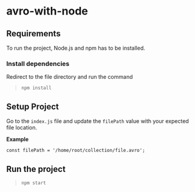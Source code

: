 # avro-with-node

## Requirements

To run the project, Node.js and npm has to be installed.

### Install dependencies

Redirect to the file directory and run the command

> `npm install`

## Setup Project

Go to the `index.js` file and update the `filePath` value with your expected file location.

**Example**

`const filePath = '/home/root/collection/file.avro';`

## Run the project

> `npm start`
